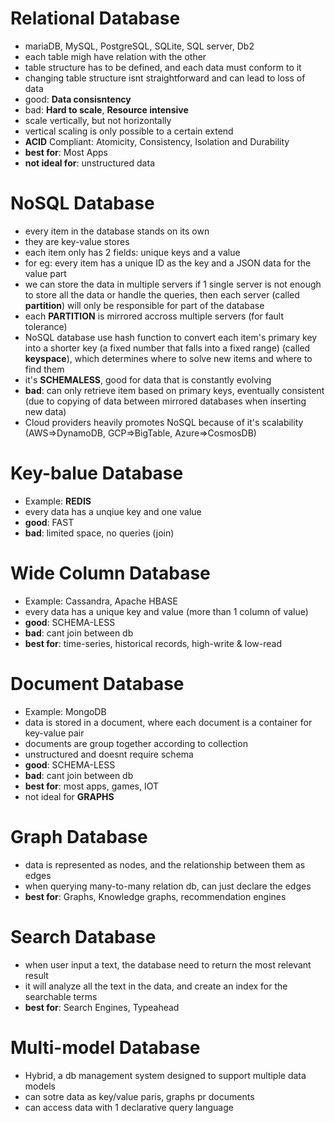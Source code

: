 # **Relational Database**
- mariaDB, MySQL, PostgreSQL, SQLite, SQL server, Db2
- each table migh have relation with the other
- table structure has to be defined, and each data must conform to it
- changing table structure isnt straightforward and can lead to loss of data
- good: **Data consisntency**
- bad: **Hard to scale**, **Resource intensive**
- scale vertically, but not horizontally
- vertical scaling is only possible to a certain extend
- **ACID** Compliant: Atomicity, Consistency, Isolation and Durability
- **best for**: Most Apps
- **not ideal for**: unstructured data

# **NoSQL Database**
- every item in the database stands on its own
- they are key-value stores
- each item only has 2 fields: unique keys and a value
- for eg: every item has a unique ID as the key and a JSON data for the value part
- we can store the data in multiple servers if 1 single server is not enough to store all the data or handle the queries, then each server (called **partition**) will only be responsible for part of the database
- each **PARTITION** is mirrored accross multiple servers (for fault tolerance)
- NoSQL database use hash function to convert each item's primary key into a shorter key (a fixed number that falls into a fixed range) (called **keyspace**), which determines where to solve new items and where to find them
- it's **SCHEMALESS**, good for data that is constantly evolving
- **bad**: can only retrieve item based on primary keys, eventually consistent (due to copying of data between mirrored databases when inserting new data)
- Cloud providers heavily promotes NoSQL because of it's scalability (AWS=>DynamoDB, GCP=>BigTable, Azure=>CosmosDB)

# **Key-balue Database**
- Example: **REDIS**
- every data has a unqiue key and one value
- **good**: FAST
- **bad**: limited space, no queries (join)

# **Wide Column Database**
- Example: Cassandra, Apache HBASE
- every data has a unique key and value (more than 1 column of value)
- **good**: SCHEMA-LESS
- **bad**: cant join between db
- **best for**: time-series, historical records, high-write & low-read

# **Document Database**
- Example: MongoDB
- data is stored in a document, where each document is a container for key-value pair
- documents are group together according to collection
- unstructured and doesnt require schema
- **good**: SCHEMA-LESS
- **bad**: cant join between db
- **best for**: most apps, games, IOT
- not ideal for **GRAPHS**

# **Graph Database**
- data is represented as nodes, and the relationship between them as edges
- when querying many-to-many relation db, can just declare the edges
- **best for**: Graphs, Knowledge graphs, recommendation engines

# **Search Database**
- when user input a text, the database need to return the most relevant result
- it will analyze all the text in the data, and create an index for the searchable terms
- **best for**: Search Engines, Typeahead

# **Multi-model Database**
- Hybrid, a db management system designed to support multiple data models
- can sotre data as key/value paris, graphs pr documents
- can access data with 1 declarative query language
